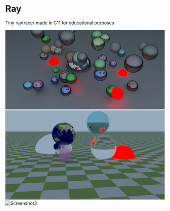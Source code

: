 # Ray

Tiny raytracer made in C11 for educational purposes

![Screenshot1](screenshots/0-1024rp.jpg)
![Screenshot2](screenshots/1-128.jpg)
![Screenshot3](screenshots\cornellbox1-8192rp-42m.png)
